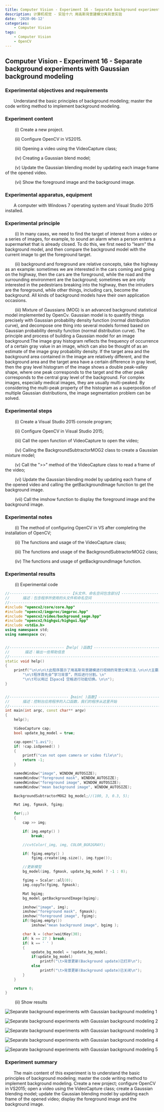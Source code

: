 ```yaml
---
title: Computer Vision - Experiment 16 - Separate background experiments with Gaussian background modeling
description: 计算机视觉 - 实验十六 用高斯背景建模分离背景实验
date: '2020-06-12'
categories:
    - Computer Vision
tags:
    - Computer Vision
    - OpenCV
---
```


## Computer Vision - Experiment 16 - Separate background experiments with Gaussian background modeling

### Experimental objectives and requirements

&emsp;&emsp;Understand the basic principles of background modeling; master the code writing method to implement background modeling.

### Experiment content

&emsp;&emsp; (i) Create a new project.

&emsp;&emsp; (ii) Configure OpenCV in VS2015.

&emsp;&emsp; (iii) Opening a video using the VideoCapture class;

&emsp;&emsp; (iv) Creating a Gaussian blend model;

&emsp;&emsp; (v) Update the Gaussian blending model by updating each image frame of the opened video.

&emsp;&emsp; (vi) Show the foreground image and the background image.  

### Experimental apparatus, equipment

&emsp;&emsp;A computer with Windows 7 operating system and Visual Studio 2015 installed.

### Experimental principle

&emsp;&emsp; (i) In many cases, we need to find the target of interest from a video or a series of images, for example, to sound an alarm when a person enters a supermarket that is already closed. To do this, we first need to "learn" the background model, and then compare the background model with the current image to get the foreground target.

&emsp;&emsp; (ii) background and foreground are relative concepts, take the highway as an example: sometimes we are interested in the cars coming and going on the highway, then the cars are the foreground, while the road and the surrounding environment are the background; sometimes we are only interested in the pedestrians breaking into the highway, then the intruders are the foreground, while other things, including cars, become the background. All kinds of background models have their own application occasions.

&emsp;&emsp; (iii) Mixture of Gaussians (MOG) is an advanced background statistical model implemented by OpenCv. Gaussian model is to quantify things precisely with Gaussian probability density function (normal distribution curve), and decompose one thing into several models formed based on Gaussian probability density function (normal distribution curve). The principle and process of building a Gaussian model for an image background:The image gray histogram reflects the frequency of occurrence of a certain gray value in an image, which can also be thought of as an estimate of the image gray probability density. If the target area and the background area contained in the image are relatively different, and the background area and the target area have a certain difference in gray level, then the gray level histogram of the image shows a double peak-valley shape, where one peak corresponds to the target and the other peak corresponds to the central gray level of the background. For complex images, especially medical images, they are usually multi-peaked. By considering the multi-peak property of the histogram as a superposition of multiple Gaussian distributions, the image segmentation problem can be solved.

### Experimental steps

&emsp;&emsp; (i) Create a Visual Studio 2015 console program;

&emsp;&emsp; (ii) Configure OpenCV in Visual Studio 2015;

&emsp;&emsp; (iii) Call the open function of VideoCapture to open the video;

&emsp;&emsp; (iv) Calling the BackgroundSubtractorMOG2 class to create a Gaussian mixture model;

&emsp;&emsp; (v) Call the ">>" method of the VideoCapture class to read a frame of the video;

&emsp;&emsp; (vi) Update the Gaussian blending model by updating each frame of the opened video and calling the getBackgroundImage function to get the background image.

&emsp;&emsp; (vii) Call the imshow function to display the foreground image and the background image. 

### Experimental notes

&emsp;&emsp; (i) The method of configuring OpenCV in VS after completing the installation of OpenCV;

&emsp;&emsp; (ii) The functions and usage of the VideoCapture class;

&emsp;&emsp; (iii) The functions and usage of the BackgroundSubtractorMOG2 class;

&emsp;&emsp; (iv) The functions and usage of getBackgroundImage function.

### Experimental results

&emsp;&emsp; (i) Experimental code

```cpp
//----------------------------【头文件、命名空间包含部分】----------------------------
//		描述：包含程序所使用的头文件和命名空间
//-------------------------------------------------------------------------------------
#include "opencv2/core/core.hpp"
#include "opencv2/imgproc/imgproc.hpp"
#include "opencv2/video/background_segm.hpp"
#include "opencv2/highgui/highgui.hpp"
#include <stdio.h>
using namespace std;
using namespace cv;


//-------------------------【help( )函数】--------------------------------------
//		 描述：输出一些帮助信息
//----------------------------------------------------------------------------------
static void help()
{
	printf("\n\n\n\t此程序展示了用高斯背景建模进行视频的背景分离方法.\n\n\t主要采用cvUpdateBGStatModel()函数\n"
		"\n\t程序首先会“学习背景”，然后进行分割。\n"
		"\n\t可以用过【Space】空格进行功能切换。\n\n");
}


//---------------------------【main( )函数】--------------------------------------------
//		描述：控制台应用程序的入口函数，我们的程序从这里开始
//-------------------------------------------------------------------------------------
int main(int argc, const char** argv)
{
	help();

	VideoCapture cap;
	bool update_bg_model = true;

	cap.open("1.avi");
	if( !cap.isOpened() )
	{
		printf("can not open camera or video file\n");
		return -1;
	}

	namedWindow("image", WINDOW_AUTOSIZE);
	namedWindow("foreground mask", WINDOW_AUTOSIZE);
	namedWindow("foreground image", WINDOW_AUTOSIZE);
	namedWindow("mean background image", WINDOW_AUTOSIZE);

	BackgroundSubtractorMOG2 bg_model;//(100, 3, 0.3, 5);

	Mat img, fgmask, fgimg;

	for(;;)
	{
		cap >> img;

		if( img.empty() )
			break;

		//cvtColor(_img, img, COLOR_BGR2GRAY);

		if( fgimg.empty() )
			fgimg.create(img.size(), img.type());

		//更新模型
		bg_model(img, fgmask, update_bg_model ? -1 : 0);

		fgimg = Scalar::all(0);
		img.copyTo(fgimg, fgmask);

		Mat bgimg;
		bg_model.getBackgroundImage(bgimg);

		imshow("image", img);
		imshow("foreground mask", fgmask);
		imshow("foreground image", fgimg);
		if(!bgimg.empty())
			imshow("mean background image", bgimg );

		char k = (char)waitKey(30);
		if( k == 27 ) break;
		if( k == ' ' )
		{
			update_bg_model = !update_bg_model;
			if(update_bg_model)
				printf("\t>背景更新(Background update)已打开\n");
			else
				printf("\t>背景更新(Background update)已关闭\n");
		}
	}

	return 0;
}
```

&emsp;&emsp; (ii) Show results

![Separate background experiments with Gaussian background modeling 1](https://raw.githubusercontent.com/JavenJin/blog-image/master/content/post/Campus%20Projects/Computer%20Vision/Experiment%2016%20Separate%20background%20experiments%20with%20Gaussian%20background%20modeling/separate-background-experiments-with-gaussian-background-modeling1.png)

![Separate background experiments with Gaussian background modeling 2](https://raw.githubusercontent.com/JavenJin/blog-image/master/content/post/Campus%20Projects/Computer%20Vision/Experiment%2016%20Separate%20background%20experiments%20with%20Gaussian%20background%20modeling/separate-background-experiments-with-gaussian-background-modeling2.png)

![Separate background experiments with Gaussian background modeling 3](https://raw.githubusercontent.com/JavenJin/blog-image/master/content/post/Campus%20Projects/Computer%20Vision/Experiment%2016%20Separate%20background%20experiments%20with%20Gaussian%20background%20modeling/separate-background-experiments-with-gaussian-background-modeling3.png)

![Separate background experiments with Gaussian background modeling 4](https://raw.githubusercontent.com/JavenJin/blog-image/master/content/post/Campus%20Projects/Computer%20Vision/Experiment%2016%20Separate%20background%20experiments%20with%20Gaussian%20background%20modeling/separate-background-experiments-with-gaussian-background-modeling4.png)

![Separate background experiments with Gaussian background modeling 5](https://raw.githubusercontent.com/JavenJin/blog-image/master/content/post/Campus%20Projects/Computer%20Vision/Experiment%2016%20Separate%20background%20experiments%20with%20Gaussian%20background%20modeling/separate-background-experiments-with-gaussian-background-modeling5.png)

### Experiment summary

&emsp;&emsp;The main content of this experiment is to understand the basic principles of background modeling; master the code writing method to implement background modeling. Create a new project; configure OpenCV in VS2015; open a video using the VideoCapture class; create a Gaussian blending model; update the Gaussian blending model by updating each frame of the opened video; display the foreground image and the background image.